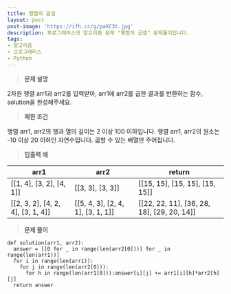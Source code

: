 ```yaml
---
title: 행렬의 곱셈
layout: post
post-image: 'https://ifh.cc/g/paXC3t.jpg'
description: 프로그래머스의 알고리즘 문제 "행렬의 곱셈" 문제풀이입니다.
tags:
- 알고리즘
- 프로그래머스
- Python
---
```



>**문제 설명**

2차원 행렬 arr1과 arr2를 입력받아, arr1에 arr2를 곱한 결과를 반환하는 함수, solution을 완성해주세요.

>**제한 조건**


행렬 arr1, arr2의 행과 열의 길이는 2 이상 100 이하입니다.
행렬 arr1, arr2의 원소는 -10 이상 20 이하인 자연수입니다.
곱할 수 있는 배열만 주어집니다.


>**입출력 예**

| arr1 | arr2 | return |
|--|--|--|
| [[1, 4], [3, 2], [4, 1]] | [[3, 3], [3, 3]] | [[15, 15], [15, 15], [15, 15]] |
| [[2, 3, 2], [4, 2, 4], [3, 1, 4]] | [[5, 4, 3], [2, 4, 1], [3, 1, 1]] | [[22, 22, 11], [36, 28, 18], [29, 20, 14]] |

>**문제 풀이**

	def solution(arr1, arr2):
	  answer = [[0 for _ in range(len(arr2[0]))] for _ in range(len(arr1))]
	  for i in range(len(arr1)):
	    for j in range(len(arr2[0])):
	      for h in range(len(arr1[0])):answer[i][j] += arr1[i][h]*arr2[h][j]
	  return answer


